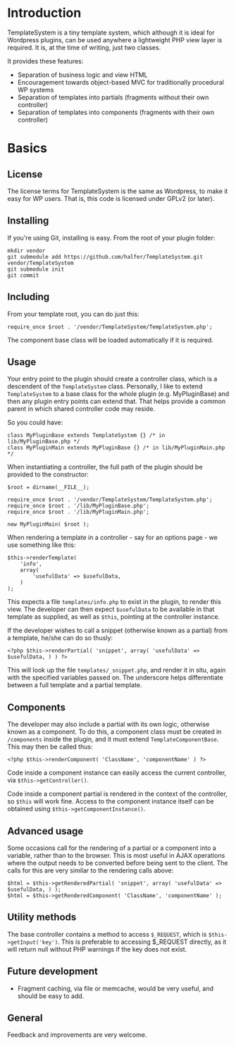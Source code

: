 Introduction
============

TemplateSystem is a tiny template system, which although it is ideal for Wordpress plugins, can be used anywhere a lightweight PHP view layer is required. It is, at the time of writing, just two classes.

It provides these features:

+ Separation of business logic and view HTML
+ Encouragement towards object-based MVC for traditionally procedural WP systems
+ Separation of templates into partials (fragments without their own controller)
+ Separation of templates into components (fragments with their own controller)

Basics
======

License
-------

The license terms for TemplateSystem is the same as Wordpress, to make it easy for WP users. That is, this code is licensed under GPLv2 (or later). 

Installing
----------

If you're using Git, installing is easy. From the root of your plugin folder:

    mkdir vendor
    git submodule add https://github.com/halfer/TemplateSystem.git vendor/TemplateSystem
    git submodule init
    git commit

Including
---------

From your template root, you can do just this:

    require_once $root . '/vendor/TemplateSystem/TemplateSystem.php';

The component base class will be loaded automatically if it is required.

Usage
-----

Your entry point to the plugin should create a controller class, which is a descendent of the `TemplateSystem` class. Personally, I like to extend `TemplateSystem` to a base class for the whole plugin (e.g. MyPluginBase) and then any plugin entry points can extend that. That helps provide a common parent in which shared controller code may reside.

So you could have:

	class MyPluginBase extends TemplateSystem {} /* in lib/MyPluginBase.php */
	class MyPluginMain extends MyPluginBase {} /* in lib/MyPluginMain.php */

When instantiating a controller, the full path of the plugin should be provided to the constructor:

    $root = dirname(__FILE__);

    require_once $root . '/vendor/TemplateSystem/TemplateSystem.php';
    require_once $root . '/lib/MyPluginBase.php';
    require_once $root . '/lib/MyPluginMain.php';
    
    new MyPluginMain( $root );

When rendering a template in a controller - say for an options page - we use something like this:

    $this->renderTemplate(
		'info',
		array(
			'usefulData' => $usefulData,
		)
	);

This expects a file `templates/info.php` to exist in the plugin, to render this view. The developer can then expect `$usefulData` to be available in that template as supplied, as well as `$this`, pointing at the controller instance.

If the developer wishes to call a snippet (otherwise known as a partial) from a template, he/she can do so thusly:

    <?php $this->renderPartial( 'snippet', array( 'usefulData' => $usefulData, ) ) ?>

This will look up the file `templates/_snippet.php`, and render it in situ, again with the specified variables passed on. The underscore helps differentiate between a full template and a partial template.

Components
----------

The developer may also include a partial with its own logic, otherwise known as a component. To do this, a component class must be created in `/components` inside the plugin, and it must extend `TemplateComponentBase`. This may then be called thus:

    <?php $this->renderComponent( 'ClassName', 'componentName' ) ?>

Code inside a component instance can easily access the current controller, via `$this->getController()`.

Code inside a component partial is rendered in the context of the controller, so `$this` will work fine. Access to the component instance itself can be obtained using `$this->getComponentInstance()`.

Advanced usage
--------------

Some occasions call for the rendering of a partial or a component into a variable, rather than to the browser. This is most useful in AJAX operations where the output needs to be converted before being sent to the client. The calls for this are very similar to the rendering calls above:

    $html = $this->getRenderedPartial( 'snippet', array( 'usefulData' => $usefulData, ) );
    $html = $this->getRenderedComponent( 'ClassName', 'componentName' );

Utility methods
---------------

The base controller contains a method to access `$_REQUEST`, which is `$this->getInput('key')`. This is preferable to accessing $_REQUEST directly, as it will return null without PHP warnings if the key does not exist.

Future development
------------------

* Fragment caching, via file or memcache, would be very useful, and should be easy to add.

General
-------

Feedback and improvements are very welcome.
